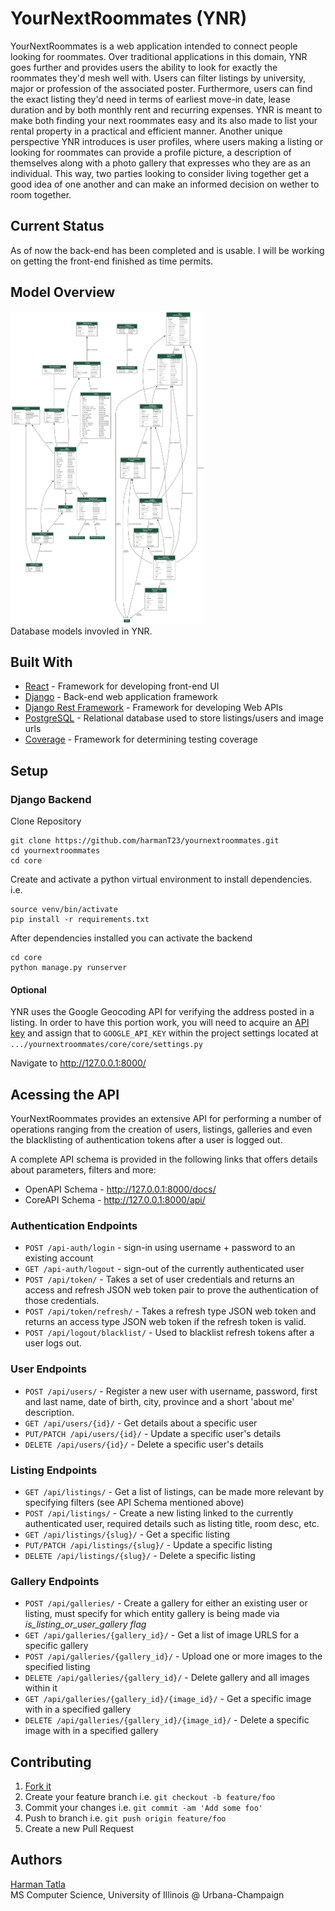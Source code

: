 # YourNextRoommates (YNR)
YourNextRoommates is a web application intended to connect people looking for roommates. 
Over traditional applications in this domain, YNR goes further and provides users the ability to look for exactly the roommates they'd mesh well with.
Users can filter listings by university, major or profession of the associated poster. Furthermore, users can find the exact listing they'd need in terms of earliest move-in
date, lease duration and by both monthly rent and recurring expenses. YNR is meant to make both finding your next roommates easy and its also made to
list your rental property in a practical and efficient manner. Another unique perspective YNR introduces is user profiles, where users making a listing or looking for
roommates can provide a profile picture, a description of themselves along with a photo gallery that expresses who they are as an individual.
This way, two parties looking to consider living together get a good idea of one another and can make an informed decision on wether to room together.

## Current Status
As of now the back-end has been completed and is usable. I will be working on getting the front-end finished as time permits. 

## Model Overview
<img src="https://github.com/harmanT23/yournextroommates/blob/main/Documentation_Images/ynr_arrow_not.png" height="500">
<figcaption>Database models invovled in YNR.</figcaption>

## Built With
- [React](https://reactjs.org/) - Framework for developing front-end UI
- [Django](https://www.djangoproject.com/) - Back-end web application framework
- [Django Rest Framework](https://www.django-rest-framework.org/) - Framework for developing Web APIs
- [PostgreSQL](https://www.postgresql.org/) - Relational database used to store listings/users and image urls
- [Coverage](https://coverage.readthedocs.io/en/coverage-5.5/) - Framework for determining testing coverage

## Setup

### Django Backend

Clone Repository
```
git clone https://github.com/harmanT23/yournextroommates.git
cd yournextroommates
cd core
```

Create and activate a python virtual environment to install dependencies. i.e.
```
source venv/bin/activate
pip install -r requirements.txt
```

After dependencies installed you can activate the backend
```
cd core
python manage.py runserver
```

#### Optional
YNR uses the Google Geocoding API for verifying the address posted in a listing. In order to have this portion work, you will need
to acquire an [API key](https://developers.google.com/maps/documentation/geocoding/get-api-key) and assign that to ```GOOGLE_API_KEY``` within the project settings located at ```.../yournextroommates/core/core/settings.py```

Navigate to http://127.0.0.1:8000/

## Acessing the API
YourNextRoommates provides an extensive API for performing a number of operations ranging from the creation of users, listings, galleries and even the blacklisting of authentication tokens after a user is logged out.

A complete API schema is provided in the following links that offers details about parameters, filters and more:
- OpenAPI Schema - http://127.0.0.1:8000/docs/
- CoreAPI Schema - http://127.0.0.1:8000/api/

### Authentication Endpoints
- ```POST /api-auth/login``` - sign-in using username + password to an existing account
- ```GET /api-auth/logout``` - sign-out of the currently authenticated user
- ```POST /api/token/``` - Takes a set of user credentials and returns an access and refresh JSON web token pair to prove the authentication of those credentials.
- ```POST /api/token/refresh/``` - Takes a refresh type JSON web token and returns an access type JSON web token if the refresh token is valid.
- ```POST /api/logout/blacklist/``` - Used to blacklist refresh tokens after a user logs out.

### User Endpoints
- ```POST /api/users/``` - Register a new user with username, password, first and last name, date of birth, city, province and a short 'about me' description.
- ```GET /api/users/{id}/``` - Get details about a specific user
- ```PUT/PATCH /api/users/{id}/``` - Update a specific user's details
- ```DELETE /api/users/{id}/``` - Delete a specific user's details 

### Listing Endpoints
- ```GET /api/listings/``` - Get a list of listings, can be made more relevant by specifying filters (see API Schema mentioned above)
- ```POST /api/listings/``` - Create a new listing linked to the currently authenticated user, required details such as listing title, room desc, etc.
- ```GET /api/listings/{slug}/``` - Get a specific listing
- ```PUT/PATCH /api/listings/{slug}/``` - Update a specific listing
- ```DELETE /api/listings/{slug}/``` - Delete a specific listing

### Gallery Endpoints
- ```POST /api/galleries/``` - Create a gallery for either an existing user or listing, must specify for which entity gallery is being made via <em>is_listing_or_user_gallery flag</em>
- ```GET /api/galleries/{gallery_id}/``` - Get a list of image URLS for a specific gallery
- ```POST /api/galleries/{gallery_id}/``` - Upload one or more images to the specified listing
- ```DELETE /api/galleries/{gallery_id}/``` - Delete gallery and all images within it
- ```GET /api/galleries/{gallery_id}/{image_id}/``` - Get a specific image with in a specified gallery
- ```DELETE /api/galleries/{gallery_id}/{image_id}/``` - Delete a specific image with in a specified gallery

## Contributing
1. [Fork it](https://github.com/harmanT23/yournextroommates/fork)
2. Create your feature branch i.e. ```git checkout -b feature/foo```
3. Commit your changes i.e. ```git commit -am 'Add some foo'```
4. Push to branch i.e. ```git push origin feature/foo```
5. Create a new Pull Request

## Authors
[Harman Tatla](https://www.linkedin.com/in/harmantatla/) <br />
MS Computer Science, University of Illinois @ Urbana-Champaign  <br />
